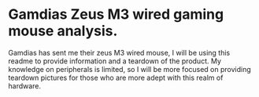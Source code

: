 # Gamdias Zeus M3 wired gaming mouse analysis.
Gamdias has sent me their zeus M3 wired mouse, I will be using this readme to provide information and a teardown of the product.
My knowledge on peripherals is limited, so I will be more focused on providing teardown pictures for those who are more adept with this realm of hardware.
